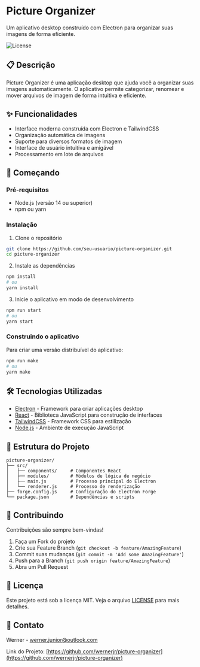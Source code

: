 # Picture Organizer

Um aplicativo desktop construído com Electron para organizar suas imagens de forma eficiente.

![License](https://img.shields.io/badge/license-MIT-blue.svg)

## 📋 Descrição

Picture Organizer é uma aplicação desktop que ajuda você a organizar suas imagens automaticamente. O aplicativo permite categorizar, renomear e mover arquivos de imagem de forma intuitiva e eficiente.

## ✨ Funcionalidades

- Interface moderna construída com Electron e TailwindCSS
- Organização automática de imagens
- Suporte para diversos formatos de imagem
- Interface de usuário intuitiva e amigável
- Processamento em lote de arquivos

## 🚀 Começando

### Pré-requisitos

- Node.js (versão 14 ou superior)
- npm ou yarn

### Instalação

1. Clone o repositório
```bash
git clone https://github.com/seu-usuario/picture-organizer.git
cd picture-organizer
```

2. Instale as dependências
```bash
npm install
# ou
yarn install
```

3. Inicie o aplicativo em modo de desenvolvimento
```bash
npm run start
# ou
yarn start
```

### Construindo o aplicativo

Para criar uma versão distribuível do aplicativo:

```bash
npm run make
# ou
yarn make
```

## 🛠️ Tecnologias Utilizadas

- [Electron](https://www.electronjs.org/) - Framework para criar aplicações desktop
- [React](https://reactjs.org/) - Biblioteca JavaScript para construção de interfaces
- [TailwindCSS](https://tailwindcss.com/) - Framework CSS para estilização
- [Node.js](https://nodejs.org/) - Ambiente de execução JavaScript

## 📁 Estrutura do Projeto

```
picture-organizer/
├── src/
│   ├── components/     # Componentes React
│   ├── modules/        # Módulos de lógica de negócio
│   ├── main.js         # Processo principal do Electron
│   └── renderer.js     # Processo de renderização
├── forge.config.js     # Configuração do Electron Forge
└── package.json        # Dependências e scripts
```

## 🤝 Contribuindo

Contribuições são sempre bem-vindas!

1. Faça um Fork do projeto
2. Crie sua Feature Branch (`git checkout -b feature/AmazingFeature`)
3. Commit suas mudanças (`git commit -m 'Add some AmazingFeature'`)
4. Push para a Branch (`git push origin feature/AmazingFeature`)
5. Abra um Pull Request

## 📝 Licença

Este projeto está sob a licença MIT. Veja o arquivo [LICENSE](LICENSE) para mais detalhes.

## 📧 Contato

Werner - werner.junior@outlook.com

Link do Projeto: [https://github.com/wernerjr/picture-organizer](https://github.com/wernerjr/picture-organizer) 

